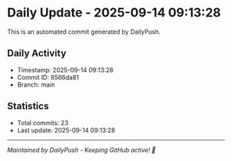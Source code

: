 # Daily Update - 2025-09-14 09:13:28

This is an automated commit generated by DailyPush.

## Daily Activity
- Timestamp: 2025-09-14 09:13:28
- Commit ID: 8566da81
- Branch: main

## Statistics
- Total commits: 23
- Last update: 2025-09-14 09:13:28

---
*Maintained by DailyPush - Keeping GitHub active! 🚀*
